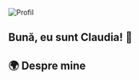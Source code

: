 ![Profil]([https://path/to/your/profile/image.jpg](https://www.google.com/url?sa=i&url=https%3A%2F%2Fpixlr.com%2Fro%2Fimage-generator%2F&psig=AOvVaw3CYmewboXltUHIfOd7Vqs8&ust=1722792920376000&source=images&cd=vfe&opi=89978449&ved=0CBEQjRxqFwoTCNCNivOt2YcDFQAAAAAdAAAAABAE))

## Bună, eu sunt Claudia! 👋

## 🌍 Despre mine
<!--
**Ioana-ClaudiaM/Ioana-ClaudiaM** is a ✨ _special_ ✨ repository because its `README.md` (this file) appears on your GitHub profile.

Here are some ideas to get you started:

- 🔭 I’m currently working on ...
- 🌱 I’m currently learning ...
- 👯 I’m looking to collaborate on ...
- 🤔 I’m looking for help with ...
- 💬 Ask me about ...
- 📫 How to reach me: ...
- 😄 Pronouns: ...
- ⚡ Fun fact: ...
-->
